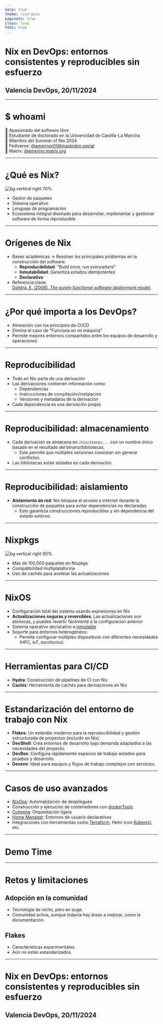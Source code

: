 ```yaml
---
marp: true
theme: rose-pine
paginate: true
class: lead
html: true
---
```


<style>
img[alt~="center"] {
  display: block;
  margin: 0 auto;
}
</style>
<!-- _class: lead -->

# Nix en DevOps: entornos consistentes y reproducibles sin esfuerzo

## Valencia DevOps, 20/11/2024

---

# $ whoami
🔹 Apasionado del software libre  
🔹 Estudiante de doctorado en la Universidad de Castilla-La Mancha  
🔹 Miembro del Summer of Nix 2024  
🔹 Fediverse: [@amerinor01@mastodon.social](https://mastodon.social/@amerinor01)  
🔹 Matrix: [@amerino:matrix.org](https://matrix.to/#/@amerino:matrix.org)  

---

# ¿Qué es Nix?
![bg vertical right 70%](imgs/file.svg)  
* Gestor de paquetes  
* Sistema operativo  
* Lenguaje de programación  
* Ecosistema integral diseñado para desarrollar, implementar y gestionar software de forma reproducible  

---

# Orígenes de Nix

- Bases académicas → Resolver los principales problemas en la construcción del software:
    - **Reproducibilidad**: "_Build once, run everywhere_"  
    - **Inmutabilidad**: Garantiza estados idempotentes  
    - **Declarativo**  
- Referencia clave:  
    [Dolstra, E. (2006). *The purely functional software deployment model*.](https://www.semanticscholar.org/paper/The-purely-functional-software-deployment-model-Dolstra/7c9d53d567c4db2034d8019ff11e0eb623fe2142)

---

# ¿Por qué importa a los DevOps?
- Alineación con los principios de CI/CD  
- Elimina el caso de "Funciona en mi máquina"  
- Permite mejores entornos compartidos entre los equipos de desarrollo y operaciones  

---

# Reproducibilidad

- Todo en Nix parte de una derivación  
- Las derivaciones contienen información como:  
    - Dependencias  
    - Instrucciones de compilación/instalación  
    - Versiones y metadatos de la derivación  
- Cada dependencia es una derivación propia  

---

# Reproducibilidad: almacenamiento

- Cada derivación se almacena en `/nix/store/...` con un nombre único basado en el resultado del binario/bibliotecas.  
    - Esto permite que múltiples versiones coexistan sin generar conflictos.  
- Las bibliotecas están aisladas en cada derivación.

---

# Reproducibilidad: aislamiento

- **Aislamiento de red**: Nix bloquea el acceso a internet durante la construcción de paquetes para evitar dependencias no declaradas.  
    - Esto garantiza construcciones reproducibles y sin dependencia del estado externo.  

---

# Nixpkgs
![bg vertical right 90%](imgs/repo_size.svg)  
- Más de 100,000 paquetes en Nixpkgs  
- Compatibilidad multiplataforma  
- Uso de cachés para acelerar las actualizaciones  

---

# NixOS
- Configuración total del sistema usando expresiones en Nix  
- **Actualizaciones seguras y reversibles**: Las actualizaciones son atómicas, y puedes revertir fácilmente a la configuración anterior  
- Sistema operativo declarativo e [inmutable](https://github.com/nix-community/impermanence)  
- Soporte para entornos heterogéneos:  
    - Permite configurar múltiples dispositivos con diferentes necesidades (HPC, IoT, escritorios)  

---

# Herramientas para CI/CD
- **Hydra**: Construcción de pipelines de CI con Nix  
- **Cachix**: Herramienta de cachés para derivaciones en Nix  

---

# Estandarización del entorno de trabajo con Nix

- **Flakes**: Un estándar moderno para la reproducibilidad y gestión estructurada de proyectos (incluido en Nix).  
- **DevShell**: Crea entornos de desarrollo bajo demanda adaptados a las necesidades del proyecto.  
- **DevBox**: Configura rápidamente espacios de trabajo aislados para pruebas y desarrollo.  
- **Devenv**: Ideal para equipos y flujos de trabajo complejos con servicios.  

---

# Casos de uso avanzados

- [NixOps](https://github.com/NixOS/nixops): Automatización de despliegues  
- Construcción y ejecución de contenedores con [dockerTools](https://nix.dev/tutorials/nixos/building-and-running-docker-images.html)  
- [Colmena](https://github.com/zhaofengli/colmena): Orquestación ligera  
- [Home Manager](https://github.com/nix-community/home-manager): Entornos de usuario declarativos  
- Integraciones con herramientas como [Terraform](https://github.com/stackbuilders/nixpkgs-terraform/), Helm (con [Kubenix](https://kubenix.org/modules/helm/)), etc.  

---

# Demo Time  

---

# Retos y limitaciones

## Adopción en la comunidad
- Tecnología de nicho, pero en auge.  
- Comunidad activa, aunque todavía hay áreas a mejorar, como la documentación.  

## Flakes
- Características experimentales.  
- Aún no están estandarizados.  

---

# Nix en DevOps: entornos consistentes y reproducibles sin esfuerzo

## Valencia DevOps, 20/11/2024

